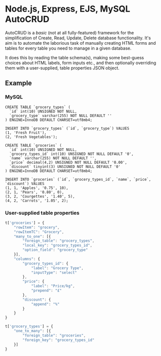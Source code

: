 # Node.js, Express, EJS, MySQL AutoCRUD

AutoCRUD is a *basic* (not at all fully-featured) framework for the simplification of Create, Read, Update, Delete database functionality. It's aim is to automate the laborious task of manually creating HTML forms and tables for every table you need to manage in a given database.

It does this by reading the table schema(s), making some best-guess choices about HTML labels, form inputs etc., and then optionally overriding them with a user-supplied, table properties JSON object.

## Example

### MySQL

```mysql
CREATE TABLE `grocery_types` (
  `id` int(10) UNSIGNED NOT NULL,
  `grocery_type` varchar(255) NOT NULL DEFAULT ''
) ENGINE=InnoDB DEFAULT CHARSET=utf8mb4;

INSERT INTO `grocery_types` (`id`, `grocery_type`) VALUES
(1, 'Fresh Fruit'),
(2, 'Fresh Vegetables');

CREATE TABLE `groceries` (
  `id` int(10) UNSIGNED NOT NULL,
  `grocery_types_id` int(10) UNSIGNED NOT NULL DEFAULT '0',
  `name` varchar(255) NOT NULL DEFAULT '',
  `price` decimal(4,2) UNSIGNED NOT NULL DEFAULT '0.00',
  `discount` tinyint(3) UNSIGNED NOT NULL DEFAULT '0'
) ENGINE=InnoDB DEFAULT CHARSET=utf8mb4;

INSERT INTO `groceries` (`id`, `grocery_types_id`, `name`, `price`, `discount`) VALUES
(1, 1, 'Apples', '0.75', 10),
(2, 1, 'Pears', '0.80', 0),
(3, 2, 'Courgettes', '1.40', 5),
(4, 2, 'Carrots', '1.05', 2);
```
### User-supplied table properties

```javascript
t['groceries'] = {
    "rowItem": "grocery",
    "rowItemTC": "Grocery",
    "many_to_one": [{
        "foreign_table": "grocery_types",
        "local_key": "grocery_types_id",
        "option_field": "grocery_type"
    }],
    "columns": {
        "grocery_types_id": {
            "label": "Grocery Type",
            "inputType": "select"
        },
        "price": {
            "label": "Price/kg",
            "prepend": "£"
        },
        "discount": {
            "append": "%"
        }
    }
}

t['grocery_types'] = {
    "one_to_many": [{
        "foreign_table": "groceries",
        "foreign_key": "grocery_types_id"
    }]
}
```
